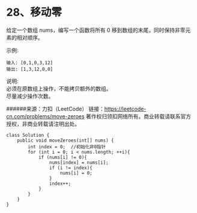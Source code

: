 28、移动零
======
	
给定一个数组 nums，编写一个函数将所有 0 移到数组的末尾，同时保持非零元素的相对顺序。<br>

示例:
```
输入: [0,1,0,3,12]
输出: [1,3,12,0,0]
```
说明:<br>
必须在原数组上操作，不能拷贝额外的数组。<br>
尽量减少操作次数。<br>

######来源：力扣（LeetCode）
链接：https://leetcode-cn.com/problems/move-zeroes
著作权归领扣网络所有。商业转载请联系官方授权，非商业转载请注明出处。


```
class Solution {
    public void moveZeroes(int[] nums) {
        int index = 0;  //初始化非0指针
        for (int i = 0; i < nums.length; ++i){
            if (nums[i] != 0){
                nums[index] = nums[i];
                if (i != index){
                    nums[i] = 0;
                }
                index++;
            }
        } 
    }
}
```

